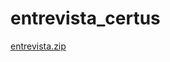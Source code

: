 # entrevista_certus
[entrevista.zip](https://github.com/user-attachments/files/21170937/entrevista.zip)

